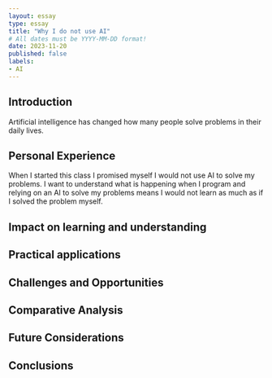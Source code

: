 ```yaml
---
layout: essay
type: essay
title: "Why I do not use AI"
# All dates must be YYYY-MM-DD format!
date: 2023-11-20
published: false
labels:
- AI
---
```


## Introduction

Artificial intelligence has changed how many people solve problems in their daily lives. 

## Personal Experience

When I started this class I promised myself I would not use AI to solve my problems.  I want to understand what is happening when I program and relying on an AI to solve my problems means I would not learn as much as if I solved the problem myself.

## Impact on learning and understanding

## Practical applications

## Challenges and Opportunities

## Comparative Analysis

## Future Considerations

## Conclusions
